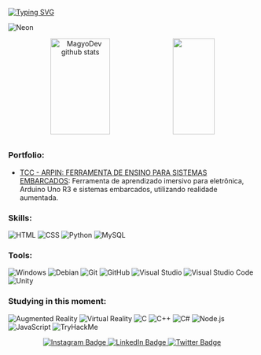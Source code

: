 [![Typing SVG](https://readme-typing-svg.herokuapp.com/?color=E0FFFF&size=35&center=true&vCenter=true&width=1000&lines=_Hello,+My+name+is+Alan+de+Lima+Silva%2C+18+years+old;I+study+systems+development+at+Fatec+Zona+Leste;Be+Welcome!+🌟)](https://git.io/typing-svg)

<!--GIF-->
![Neon](https://github.com/MagyoDev/MagyoDev/assets/135189804/cfd08e67-1286-4dac-8298-b3a76e93cedf)

<!--GithubStats-->
<div align="center"> 
<img width="49%" height="195px" src="https://github-readme-stats.vercel.app/api?username=MagyoDev&show_icons=true&count_private=true&hide_border=true&title_color=00FFFF&icon_color=00FFFF&text_color=FF69B4&bg_color=0d1117" alt="MagyoDev github stats" /> 
  <img width="41%" height="195px" src="https://github-readme-stats.vercel.app/api/top-langs/?username=MagyoDev&layout=compact&hide_border=true&title_color=00FFFF&text_color=FF69B4&bg_color=0d1117" />
</div>

##

<!--Portfolio-->
### Portfolio:
- [TCC - ARPIN: FERRAMENTA DE ENSINO PARA SISTEMAS EMBARCADOS](https://github.com/MagyoDev/PortfolioAMS2023-3DS): Ferramenta de aprendizado imersivo para eletrônica, Arduino Uno R3 e sistemas embarcados, utilizando realidade aumentada.

### Skills:
![HTML](https://img.shields.io/badge/-HTML-0D1117?style=for-the-badge&logo=html5&labelColor=0D1117)
![CSS](https://img.shields.io/badge/-CSS-0D1117?style=for-the-badge&logo=css3&labelColor=0D1117)
![Python](https://img.shields.io/badge/-Python-0D1117?style=for-the-badge&logo=python&labelColor=0D1117)
![MySQL](https://img.shields.io/badge/-MySQL-0D1117?style=for-the-badge&logo=mysql&labelColor=0D1117)

### Tools:
![Windows](https://img.shields.io/badge/-Windows-0D1117?style=for-the-badge&logo=windows&labelColor=0D1117)
![Debian](https://img.shields.io/badge/-Debian-0D1117?style=for-the-badge&logo=debian&labelColor=0D1117)
![Git](https://img.shields.io/badge/-Git-0D1117?style=for-the-badge&logo=git&labelColor=0D1117)
![GitHub](https://img.shields.io/badge/-GitHub-0D1117?style=for-the-badge&logo=github&labelColor=0D1117)
![Visual Studio](https://img.shields.io/badge/-Visual%20Studio-0D1117?style=for-the-badge&logo=visual-studio&labelColor=0D1117)
![Visual Studio Code](https://img.shields.io/badge/-Visual%20Studio%20Code-0D1117?style=for-the-badge&logo=visual-studio-code&labelColor=0D1117)
![Unity](https://img.shields.io/badge/-Unity-0D1117?style=for-the-badge&logo=unity&labelColor=0D1117)


### Studying in this moment:
![Augmented Reality](https://img.shields.io/badge/📱-Augmented%20Reality-0D1117?style=for-the-badge&logo=augmented-reality&labelColor=0D1117&logoColor=white)
![Virtual Reality](https://img.shields.io/badge/🥽-Virtual%20Reality-0D1117?style=for-the-badge&logo=virtual-reality&labelColor=0D1117&logoColor=white)
![C](https://img.shields.io/badge/C-0D1117?style=for-the-badge&logo=c&labelColor=0D1117)
![C++](https://img.shields.io/badge/-C++-0D1117?style=for-the-badge&logo=c%2B%2B&labelColor=0D1117)
![C#](https://img.shields.io/badge/-C%23-0D1117?style=for-the-badge&logo=c-sharp&labelColor=0D1117)
![Node.js](https://img.shields.io/badge/-Node.js-0D1117?style=for-the-badge&logo=node.js&labelColor=0D1117)
![JavaScript](https://img.shields.io/badge/-JavaScript-0D1117?style=for-the-badge&logo=javascript&labelColor=0D1117)
![TryHackMe](https://img.shields.io/badge/TryHackMe-0D1117?style=for-the-badge&logo=tryhackme&labelColor=0D1117)





<!--Social-->
<div align="center"> 
  <a href="https://www.instagram.com/magyodev/" target="_blank">
    <img src="https://img.shields.io/badge/Instagram-E4405F?style=for-the-badge&logo=instagram&logoColor=white" alt="Instagram Badge"/>
  </a>
  <a href="https://www.linkedin.com/in/magyodev/" target="_blank">
    <img src="https://img.shields.io/badge/LinkedIn-0077B5?style=for-the-badge&logo=linkedin&logoColor=white" alt="LinkedIn Badge"/>
  </a>
  <a href="https://twitter.com/MagyoDev" target="_blank">
    <img src="https://img.shields.io/badge/Twitter-1DA1F2?style=for-the-badge&logo=twitter&logoColor=white" alt="Twitter Badge"/>
  </a>
</div>

